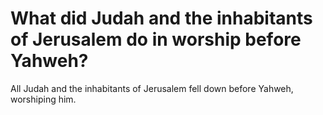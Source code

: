# What did Judah and the inhabitants of Jerusalem do in worship before Yahweh?

All Judah and the inhabitants of Jerusalem fell down before Yahweh, worshiping him.

